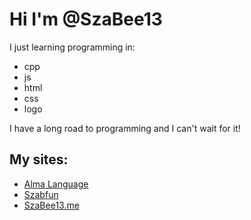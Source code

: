 # Hi I'm @SzaBee13

I just learning programming in:
- cpp
- js
- html
- css
- logo

I have a long road to programming and I can't wait for it!
## My sites:
- [Alma Language](https://almalang.pages.dev)
- [Szabfun](https://szabfun.pages.dev)
- [SzaBee13.me](https://szabee13.pages.dev)
